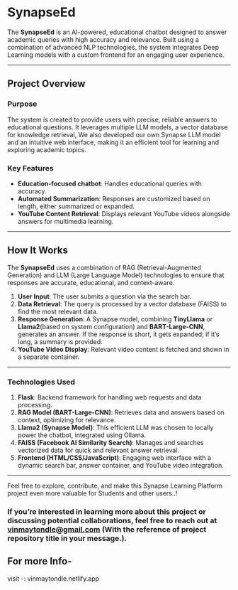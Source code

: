 # SynapseEd

The **SynapseEd** is an AI-powered, educational chatbot designed to answer academic queries with high accuracy and relevance. Built using a combination of advanced NLP technologies, the system integrates Deep Learning models with a custom frontend for an engaging user experience. 

---

## Project Overview

### Purpose
The system is created to provide users with precise, reliable answers to educational questions. It leverages multiple LLM models, a vector database for knowledge retrieval, We also developed our own Synapse LLM model and an intuitive web interface, making it an efficient tool for learning and exploring academic topics.

### Key Features
- **Education-focused chatbot**: Handles educational queries with accuracy.
- **Automated Summarization**: Responses are customized based on length, either summarized or expanded.
- **YouTube Content Retrieval**: Displays relevant YouTube videos alongside answers for multimedia learning.

---

## How It Works

The **SynapseEd** uses a combination of RAG (Retrieval-Augmented Generation) and LLM (Large Language Model) technologies to ensure that responses are accurate, educational, and context-aware.

1. **User Input**: The user submits a question via the search bar.
2. **Data Retrieval**: The query is processed by a vector database (FAISS) to find the most relevant data.
3. **Response Generation**: A Synapse model, combining **TinyLlama** or **Llama2**(based on system configuration) and **BART-Large-CNN**, generates an answer. If the response is short, it gets expanded; if it’s long, a summary is provided.
4. **YouTube Video Display**: Relevant video content is fetched and shown in a separate container.

---

### Technologies Used

1. **Flask**: Backend framework for handling web requests and data processing.
2. **RAG Model (BART-Large-CNN)**: Retrieves data and answers based on context, optimizing for relevance.
3. **Llama2 (Synapse Model)**: This efficient LLM was chosen to locally power the chatbot, integrated using Ollama.
4. **FAISS (Facebook AI Similarity Search)**: Manages and searches vectorized data for quick and relevant answer retrieval.
6. **Frontend (HTML/CSS/JavaScript)**: Engaging web interface with a dynamic search bar, answer container, and YouTube video integration.

---

Feel free to explore, contribute, and make this Synapse Learning Platform project even more valuable for Students and other users..!

### If you’re interested in learning more about this project or discussing potential collaborations, feel free to reach out at vinmaytondle@gmail.com (With the reference of project repository title in your message.).
    
## For more Info-
  visit -: vinmaytondle.netlify.app
